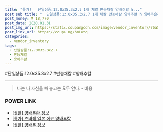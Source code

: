 ```yaml
--- 
title: "특가!   단일상품:12.0x35.3x2.7 1개 채칼 만능채칼 양배추칼 h..." 
post_sub_title: "  단일상품:12.0x35.3x2.7 1개 채칼 만능채칼 양배추칼 h 양배추슬라이서 cm" 
post_money: ₩ 18,770 
post_date: 2020.01.31 
post_img_url: https://static.coupangcdn.com/image/vendor_inventory/76a5/9e49173246885cf51e399508e8cd361d5afddb2dea973b75f2501bc51aff.jpg 
post_link_url: https://coupa.ng/bnLetq 
categories: 
  - vendor_inventory 
tags: 
  - 단일상품:12.0x35.3x2.7 
  - 만능채칼 
  - 양배추칼 
--- 
```

  #단일상품:12.0x35.3x2.7 #만능채칼 #양배추칼 
<hr> 

> 나는 나 자신을 빼 놓고는 모두 안다. - 비용 


### POWER LINK

* <a href="https://blog.naver.com/santokki14/221766334085" target="_blank"> [생활] 양배추환 정보 </a>
* <a href="https://blog.naver.com/sakai111/221791608976" target="_blank">[특가] 츠바메 일본 에코 양배추칼</a>
* <a href="https://blog.naver.com/fash111/221768569300" target="_blank"> [생활] 양배추 정보 </a>
